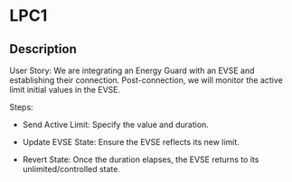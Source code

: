
# LPC1

## Description

User Story: We are integrating an Energy Guard with an EVSE and establishing their connection. Post-connection, we will monitor the active limit initial values in the EVSE.

Steps:

- Send Active Limit: Specify the value and duration.

- Update EVSE State: Ensure the EVSE reflects its new limit.

- Revert State: Once the duration elapses, the EVSE returns to its unlimited/controlled state.
